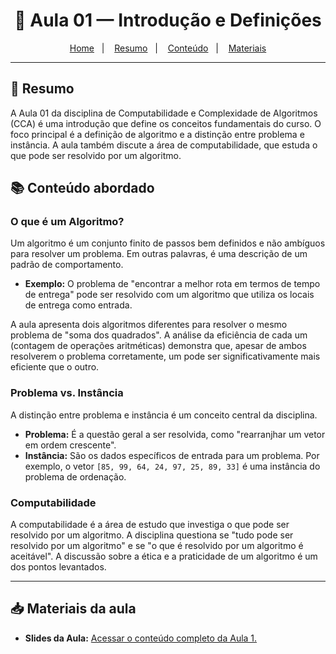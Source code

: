 <h1 align="center">📝 Aula 01 — Introdução e Definições</h1>

<p align="center">
  <a href="../README.md">Home</a>&nbsp;&nbsp;&nbsp;|&nbsp;&nbsp;&nbsp;
  <a href="#-resumo">Resumo</a>&nbsp;&nbsp;&nbsp;|&nbsp;&nbsp;&nbsp;
  <a href="#-conteúdo-abordado">Conteúdo</a>&nbsp;&nbsp;&nbsp;|&nbsp;&nbsp;&nbsp;
  <a href="#-materiais-da-aula">Materiais</a>
</p>

---

## 📖 Resumo
A Aula 01 da disciplina de Computabilidade e Complexidade de Algoritmos (CCA) é uma introdução que define os conceitos fundamentais do curso. O foco principal é a definição de algoritmo e a distinção entre problema e instância. A aula também discute a área de computabilidade, que estuda o que pode ser resolvido por um algoritmo.

## 📚 Conteúdo abordado

### O que é um Algoritmo?
Um algoritmo é um conjunto finito de passos bem definidos e não ambíguos para resolver um problema. Em outras palavras, é uma descrição de um padrão de comportamento.

* **Exemplo:** O problema de "encontrar a melhor rota em termos de tempo de entrega" pode ser resolvido com um algoritmo que utiliza os locais de entrega como entrada.

A aula apresenta dois algoritmos diferentes para resolver o mesmo problema de "soma dos quadrados". A análise da eficiência de cada um (contagem de operações aritméticas) demonstra que, apesar de ambos resolverem o problema corretamente, um pode ser significativamente mais eficiente que o outro.

### Problema vs. Instância
A distinção entre problema e instância é um conceito central da disciplina.

* **Problema:** É a questão geral a ser resolvida, como "rearranjhar um vetor em ordem crescente".
* **Instância:** São os dados específicos de entrada para um problema. Por exemplo, o vetor `[85, 99, 64, 24, 97, 25, 89, 33]` é uma instância do problema de ordenação.

### Computabilidade
A computabilidade é a área de estudo que investiga o que pode ser resolvido por um algoritmo. A disciplina questiona se "tudo pode ser resolvido por um algoritmo" e se "o que é resolvido por um algoritmo é aceitável". A discussão sobre a ética e a praticidade de um algoritmo é um dos pontos levantados.

---

## 📥 Materiais da aula
* **Slides da Aula:** [Acessar o conteúdo completo da Aula 1.](https-shini/cca-unicsul/CCA-UNICSUL-a46578065a193b80c0730df0ce982ccb54d183da/slides/Aula01.pdf)
